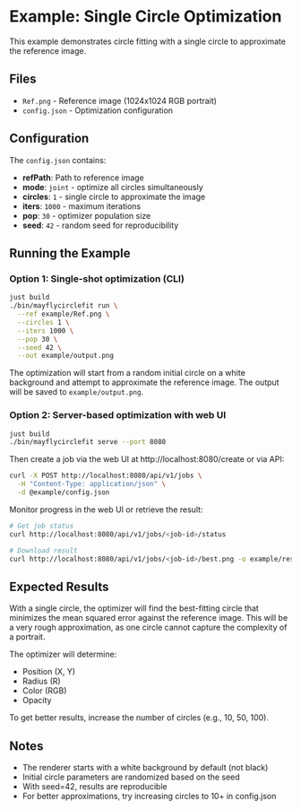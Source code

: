# Example: Single Circle Optimization

This example demonstrates circle fitting with a single circle to approximate the reference image.

## Files

- `Ref.png` - Reference image (1024x1024 RGB portrait)
- `config.json` - Optimization configuration

## Configuration

The `config.json` contains:
- **refPath**: Path to reference image
- **mode**: `joint` - optimize all circles simultaneously
- **circles**: `1` - single circle to approximate the image
- **iters**: `1000` - maximum iterations
- **pop**: `30` - optimizer population size
- **seed**: `42` - random seed for reproducibility

## Running the Example

### Option 1: Single-shot optimization (CLI)

```bash
just build
./bin/mayflycirclefit run \
  --ref example/Ref.png \
  --circles 1 \
  --iters 1000 \
  --pop 30 \
  --seed 42 \
  --out example/output.png
```

The optimization will start from a random initial circle on a white background and attempt to approximate the reference image. The output will be saved to `example/output.png`.

### Option 2: Server-based optimization with web UI

```bash
just build
./bin/mayflycirclefit serve --port 8080
```

Then create a job via the web UI at http://localhost:8080/create or via API:

```bash
curl -X POST http://localhost:8080/api/v1/jobs \
  -H "Content-Type: application/json" \
  -d @example/config.json
```

Monitor progress in the web UI or retrieve the result:

```bash
# Get job status
curl http://localhost:8080/api/v1/jobs/<job-id>/status

# Download result
curl http://localhost:8080/api/v1/jobs/<job-id>/best.png -o example/result.png
```

## Expected Results

With a single circle, the optimizer will find the best-fitting circle that minimizes the mean squared error against the reference image. This will be a very rough approximation, as one circle cannot capture the complexity of a portrait.

The optimizer will determine:
- Position (X, Y)
- Radius (R)
- Color (RGB)
- Opacity

To get better results, increase the number of circles (e.g., 10, 50, 100).

## Notes

- The renderer starts with a white background by default (not black)
- Initial circle parameters are randomized based on the seed
- With seed=42, results are reproducible
- For better approximations, try increasing circles to 10+ in config.json
